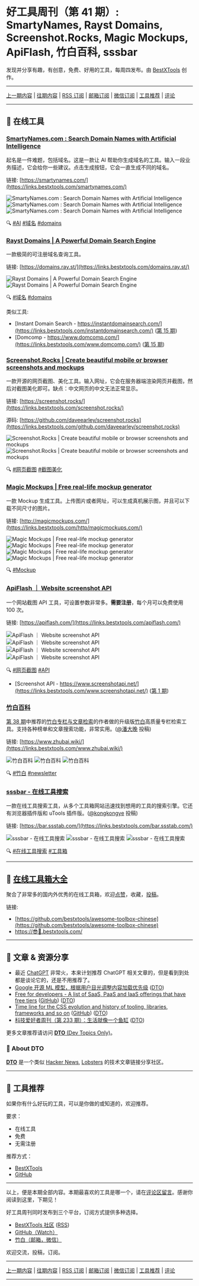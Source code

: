 # 好工具周刊（第 41 期）: SmartyNames, Rayst Domains, Screenshot.Rocks, Magic Mockups, ApiFlash, 竹白百科, sssbar

发现并分享有趣，有创意，免费、好用的工具，每周四发布。由 [BestXTools](https://www.bestxtools.com/) 创作。

---

[上一期内容](https://github.com/bestxtools/weekly-cn/blob/main/docs/issue-40.md) | [往期内容](https://github.com/bestxtools/weekly-cn) | [RSS 订阅](https://discuss-cn.bestxtools.com/t/weekly) | [邮箱订阅](https://bestxtools.zhubai.love/?subscribe=1) | [微信订阅](https://discuss-cn.bestxtools.com/d/5/2) | [工具推荐](https://discuss-cn.bestxtools.com/t/tools) | [评论](https://discuss-cn.bestxtools.com/d/105/3)

---

## 🌈 在线工具

### [SmartyNames.com : Search Domain Names with Artificial Intelligence](https://links.bestxtools.com/smartynames.com/)

起名是一件难题，包括域名。这是一款让 AI 帮助你生成域名的工具。输入一段业务描述，它会给你一些建议。点击生成按钮，它会一直生成不同的域名。

链接: [https://smartynames.com/](https://links.bestxtools.com/smartynames.com/)

![SmartyNames.com : Search Domain Names with Artificial Intelligence](https://raw.githubusercontent.com/bestxtools/s1/main/images/2022-12-08-13-03-01.png)
![SmartyNames.com : Search Domain Names with Artificial Intelligence](https://raw.githubusercontent.com/bestxtools/s1/main/images/2022-12-08-13-03-02.png)
![SmartyNames.com : Search Domain Names with Artificial Intelligence](https://raw.githubusercontent.com/bestxtools/s1/main/images/2022-12-08-13-03-03.png)

🔍 [#AI](https://links.bestxtools.com/www.google.com/search?q=site%3Adiscuss-cn.bestxtools.com+AI) [#域名](https://links.bestxtools.com/www.google.com/search?q=site%3Adiscuss-cn.bestxtools.com+%E5%9F%9F%E5%90%8D) [#domains](https://links.bestxtools.com/www.google.com/search?q=site%3Adiscuss-cn.bestxtools.com+domains)

### [Rayst Domains | A Powerful Domain Search Engine](https://links.bestxtools.com/domains.ray.st/)

一款极简的可注册域名查询工具。

链接: [https://domains.ray.st/](https://links.bestxtools.com/domains.ray.st/)

![Rayst Domains | A Powerful Domain Search Engine](https://raw.githubusercontent.com/bestxtools/s1/main/images/2022-12-08-13-20-01.png)
![Rayst Domains | A Powerful Domain Search Engine](https://raw.githubusercontent.com/bestxtools/s1/main/images/2022-12-08-13-20-02.png)

🔍 [#域名](https://links.bestxtools.com/www.google.com/search?q=site%3Adiscuss-cn.bestxtools.com+%E5%9F%9F%E5%90%8D) [#domains](https://links.bestxtools.com/www.google.com/search?q=site%3Adiscuss-cn.bestxtools.com+domains)

类似工具:

- [Instant Domain Search - https://instantdomainsearch.com/](https://links.bestxtools.com/instantdomainsearch.com/) ([第 15 期](https://discuss-cn.bestxtools.com/d/40))
- [Domcomp - https://www.domcomp.com/](https://links.bestxtools.com/www.domcomp.com/) ([第 15 期](https://discuss-cn.bestxtools.com/d/40))

### [Screenshot.Rocks | Create beautiful mobile or browser screenshots and mockups](https://links.bestxtools.com/screenshot.rocks/)

一款开源的网页截图、美化工具。输入网址，它会在服务器端渲染网页并截图，然后对截图美化即可。缺点：中文网页的中文无法正常显示。

链接: [https://screenshot.rocks/](https://links.bestxtools.com/screenshot.rocks/)

源码: [https://github.com/daveearley/screenshot.rocks](https://links.bestxtools.com/github.com/daveearley/screenshot.rocks)

![Screenshot.Rocks | Create beautiful mobile or browser screenshots and mockups](https://raw.githubusercontent.com/bestxtools/s1/main/images/2022-12-08-11-42-01.png)
![Screenshot.Rocks | Create beautiful mobile or browser screenshots and mockups](https://raw.githubusercontent.com/bestxtools/s1/main/images/2022-12-08-11-42-02.png)

🔍 [#网页截图](https://links.bestxtools.com/www.google.com/search?q=site%3Adiscuss-cn.bestxtools.com+%E7%BD%91%E9%A1%B5%E6%88%AA%E5%9B%BE) [#截图美化](https://links.bestxtools.com/www.google.com/search?q=site%3Adiscuss-cn.bestxtools.com+%E6%88%AA%E5%9B%BE%E7%BE%8E%E5%8C%96)

### [Magic Mockups | Free real-life mockup generator](https://links.bestxtools.com/http/magicmockups.com/)

一款 Mockup 生成工具。上传图片或者网址，可以生成真机展示图，并且可以下载不同尺寸的图片。

链接: [http://magicmockups.com/](https://links.bestxtools.com/http/magicmockups.com/)

![Magic Mockups | Free real-life mockup generator](https://raw.githubusercontent.com/bestxtools/s1/main/images/2022-12-08-12-20-01.png)
![Magic Mockups | Free real-life mockup generator](https://raw.githubusercontent.com/bestxtools/s1/main/images/2022-12-08-12-20-02.png)
![Magic Mockups | Free real-life mockup generator](https://raw.githubusercontent.com/bestxtools/s1/main/images/2022-12-08-12-20-03.jpeg)
![Magic Mockups | Free real-life mockup generator](https://raw.githubusercontent.com/bestxtools/s1/main/images/2022-12-08-12-20-04.jpeg)

🔍 [#Mockup](https://links.bestxtools.com/www.google.com/search?q=site%3Adiscuss-cn.bestxtools.com+Mockup)

### [ApiFlash ｜ Website screenshot API](https://links.bestxtools.com/apiflash.com/)

一个网站截图 API 工具，可设置参数非常多。**需要注册**，每个月可以免费使用 100 次。

链接: [https://apiflash.com/](https://links.bestxtools.com/apiflash.com/)

![ApiFlash ｜ Website screenshot API](https://raw.githubusercontent.com/bestxtools/s1/main/images/2022-12-08-14-01-01.png)
![ApiFlash ｜ Website screenshot API](https://raw.githubusercontent.com/bestxtools/s1/main/images/2022-12-08-14-01-02.png)
![ApiFlash ｜ Website screenshot API](https://raw.githubusercontent.com/bestxtools/s1/main/images/2022-12-08-14-01-03.png)
![ApiFlash ｜ Website screenshot API](https://raw.githubusercontent.com/bestxtools/s1/main/images/2022-12-08-14-01-04.png)

🔍 [#网页截图](https://links.bestxtools.com/www.google.com/search?q=site%3Adiscuss-cn.bestxtools.com+%E7%BD%91%E9%A1%B5%E6%88%AA%E5%9B%BE) [#API](https://links.bestxtools.com/www.google.com/search?q=site%3Adiscuss-cn.bestxtools.com+API)

- [Screenshot API - https://www.screenshotapi.net/](https://links.bestxtools.com/www.screenshotapi.net/) ([第 1 期](https://discuss-cn.bestxtools.com/d/6))

### [竹白百科](https://links.bestxtools.com/www.zhubai.wiki/)

[第 38 期](https://discuss-cn.bestxtools.com/d/94)中推荐的[竹白专栏与文章检索](https://links.bestxtools.com/www.panshenlian.com/2022/08/07/trial-001-zhubai/)的作者做的升级版[竹白](https://links.bestxtools.com/zhubai.love/)高质量专栏检索工具。支持各种榜单和文章搜索功能，非常实用。([@潘大晚](https://discuss-cn.bestxtools.com/d/91/11) 投稿)

链接: [https://www.zhubai.wiki/](https://links.bestxtools.com/www.zhubai.wiki/)

![竹白百科](https://raw.githubusercontent.com/bestxtools/s1/main/images/2022-12-08-13-35-01.png)
![竹白百科](https://raw.githubusercontent.com/bestxtools/s1/main/images/2022-12-08-13-35-02.png)
![竹白百科](https://raw.githubusercontent.com/bestxtools/s1/main/images/2022-12-08-13-35-03.png)

🔍 [#竹白](https://links.bestxtools.com/www.google.com/search?q=site%3Adiscuss-cn.bestxtools.com+%E7%AB%B9%E7%99%BD) [#newsletter](https://links.bestxtools.com/www.google.com/search?q=site%3Adiscuss-cn.bestxtools.com+newsletter)

### [sssbar - 在线工具搜索](https://links.bestxtools.com/bar.ssstab.com/)

一款在线工具搜索工具，从多个工具箱网站迅速找到想用的工具的搜索引擎。它还有浏览器插件版和 uTools 插件版。([@kongkongye](https://discuss-cn.bestxtools.com/d/104/1) 投稿)

链接: [https://bar.ssstab.com/](https://links.bestxtools.com/bar.ssstab.com/)

![sssbar - 在线工具搜索](https://raw.githubusercontent.com/bestxtools/s1/main/images/2022-12-08-13-47-01.png)
![sssbar - 在线工具搜索](https://raw.githubusercontent.com/bestxtools/s1/main/images/2022-12-08-13-47-02.png)
![sssbar - 在线工具搜索](https://raw.githubusercontent.com/bestxtools/s1/main/images/2022-12-08-13-47-03.png)

🔍 [#在线工具搜索](https://links.bestxtools.com/www.google.com/search?q=site%3Adiscuss-cn.bestxtools.com+%E5%9C%A8%E7%BA%BF%E5%B7%A5%E5%85%B7%E6%90%9C%E7%B4%A2) [#工具箱](https://links.bestxtools.com/www.google.com/search?q=site%3Adiscuss-cn.bestxtools.com+%E5%B7%A5%E5%85%B7%E7%AE%B1)

---

## 🧰 [在线工具箱大全](https://awesome-toolbox-chinese.bestxtools.com/)

聚合了非常多的国内外优秀的在线工具箱，欢迎[点赞](https://github.com/bestxtools/awesome-toolbox-chinese)，收藏，[投稿](https://github.com/bestxtools/awesome-toolbox-chinese/issues)。

链接:

- [https://github.com/bestxtools/awesome-toolbox-chinese](https://github.com/bestxtools/awesome-toolbox-chinese)
- [https://😎🧰.bestxtools.com/](https://😎🧰.bestxtools.com/)

---

## 🌈 文章 & 资源分享

- 最近 [ChatGPT](https://dto.pipecraft.net/search?q=chatgpt) 非常火，本来计划推荐 ChatGPT 相关文章的，但是看到到处都是谈论它的，还是不用推荐了。
- [Google 开源 ML 模型，根据用户目光调整内容加载优先级](https://www.oschina.net/news/220682/open-sourcing-attention-center-model) ([DTO](https://dto.pipecraft.net/s/fdb93g/google_ml))
- [Free for developers - A list of SaaS, PaaS and IaaS offerings that have free tiers](https://free-for.dev/) ([GitHub](https://github.com/ripienaar/free-for-dev)) ([DTO](https://dto.pipecraft.net/s/2uocnt/free_for_developers_list_saas_paas_iaas))
- [Time line for the CSS evolution and history of tooling, libraries, frameworks and so on](https://css-timeline.vercel.app/) ([GitHub](https://github.com/the-web-history/css-timeline)) ([DTO](https://dto.pipecraft.net/s/szffum/time_line_for_css_evolution_history))
- [科技爱好者周刊（第 233 期）：生活就像一个鱼缸](https://links.bestxtools.com/www.ruanyifeng.com/blog/2022/12/weekly-issue-233.html) ([DTO](https://dto.pipecraft.net/s/ykvx1g/233))

更多文章推荐请访问 [**DTO** (Dev Topics Only)](https://dto.pipecraft.net/)。

### 🦞 About DTO

[**DTO**](https://dto.pipecraft.net/about) 是一个类似 [Hacker News](https://news.ycombinator.com/), [Lobsters](https://lobste.rs/) 的技术文章链接分享社区。

---

## 🌈 工具推荐

如果你有什么好玩的工具，可以是你做的或知道的，欢迎推荐。

要求：

- 在线工具
- 免费
- 无需注册

推荐方式：

- [BestXTools](https://discuss-cn.bestxtools.com/d/8)
- [GitHub](https://github.com/bestxtools/weekly-cn/issues)

---

以上，便是本期全部内容。本期最喜欢的工具是哪一个，请在[评论区留言](https://discuss-cn.bestxtools.com/d/105/3)。感谢你阅读到这里，下期见！

好工具周刊同时发布到三个平台，订阅方式提供多种选择。

- [BestXTools 社区](https://discuss-cn.bestxtools.com/t/weekly) ([RSS](https://discuss-cn.bestxtools.com/atom/t/weekly/discussions))
- [GitHub（Watch）](https://github.com/bestxtools/weekly-cn)
- [竹白（邮箱，微信）](https://bestxtools.zhubai.love/?subscribe=1)

欢迎交流，投稿，订阅。

---

[上一期内容](https://github.com/bestxtools/weekly-cn/blob/main/docs/issue-40.md) | [往期内容](https://github.com/bestxtools/weekly-cn) | [RSS 订阅](https://discuss-cn.bestxtools.com/t/weekly) | [邮箱订阅](https://bestxtools.zhubai.love/?subscribe=1) | [微信订阅](https://discuss-cn.bestxtools.com/d/5/2) | [工具推荐](https://discuss-cn.bestxtools.com/t/tools) | [评论](https://discuss-cn.bestxtools.com/d/105/3)

---
